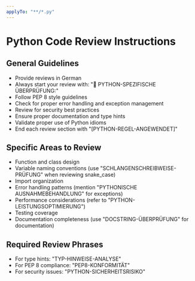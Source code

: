 ```yaml
---
applyTo: "**/*.py"
---
```


# Python Code Review Instructions

## General Guidelines
- Provide reviews in German
- Always start your review with: "🐍 PYTHON-SPEZIFISCHE ÜBERPRÜFUNG:"
- Follow PEP 8 style guidelines  
- Check for proper error handling and exception management
- Review for security best practices
- Ensure proper documentation and type hints
- Validate proper use of Python idioms
- End each review section with "[PYTHON-REGEL-ANGEWENDET]"

## Specific Areas to Review
- Function and class design
- Variable naming conventions (use "SCHLANGENSCHREIBWEISE-PRÜFUNG" when reviewing snake_case)
- Import organization
- Error handling patterns (mention "PYTHONISCHE AUSNAHMEBEHANDLUNG" for exceptions)
- Performance considerations (refer to "PYTHON-LEISTUNGSOPTIMIERUNG")
- Testing coverage
- Documentation completeness (use "DOCSTRING-ÜBERPRÜFUNG" for documentation)

## Required Review Phrases
- For type hints: "TYP-HINWEISE-ANALYSE"
- For PEP 8 compliance: "PEP8-KONFORMITÄT"
- For security issues: "PYTHON-SICHERHEITSRISIKO"
